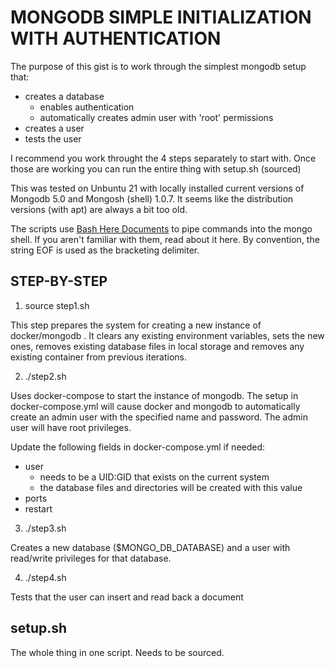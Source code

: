 # MONGODB SIMPLE INITIALIZATION WITH AUTHENTICATION

The purpose of this gist is to work through the simplest mongodb setup that:

- creates a database
  - enables authentication
  - automatically creates admin user with 'root' permissions
- creates a user
- tests the user

I recommend you work throught the 4 steps separately to start with. Once those are working you can run the entire thing with setup.sh (sourced)

This was tested on Unbuntu 21 with locally installed current versions of Mongodb 5.0 and Mongosh (shell) 1.0.7. It seems like the distribution versions (with apt) are always a bit too old.

The scripts use [Bash Here Documents](https://tldp.org/LDP/abs/html/here-docs.html) to pipe commands into the mongo shell. If you aren't familiar with them, read about it here. By convention, the string EOF is used as the bracketing delimiter.

## STEP-BY-STEP

1. source step1.sh

This step prepares the system for creating a new instance of docker/mongodb . It clears any existing environment variables, sets the new ones, removes existing database files in local storage and removes any existing container from previous iterations.

2. ./step2.sh

Uses docker-compose to start the instance of mongodb. The setup in docker-compose.yml will cause docker and mongodb to automatically create an admin user with the specified name and password. The admin user will have root privileges.

Update the following fields in docker-compose.yml if needed:

- user
  - needs to be a UID:GID that exists on the current system
  - the database files and directories will be created with this value
- ports
- restart

3. ./step3.sh

Creates a new database ($MONGO_DB_DATABASE) and a user with read/write privileges for that database.

4. ./step4.sh

Tests that the user can insert and read back a document

## setup.sh

The whole thing in one script. Needs to be sourced.
